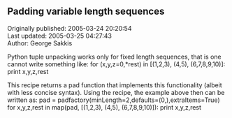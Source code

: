 ## Padding variable length sequences  
Originally published: 2005-03-24 20:20:54  
Last updated: 2005-03-25 04:27:43  
Author: George Sakkis  
  
Python tuple unpacking works only for fixed length sequences, that is one cannot write something like:
for (x,y,z=0,*rest) in [(1,2,3), (4,5), (6,7,8,9,10)]: print x,y,z,rest

This recipe returns a pad function that implements this functionality (albeit with less concise syntax). Using the recipe, the example above then can be written as:
pad = padfactory(minLength=2,defaults=(0,),extraItems=True)
for x,y,z,rest in map(pad, [(1,2,3), (4,5), (6,7,8,9,10)]): print x,y,z,rest
